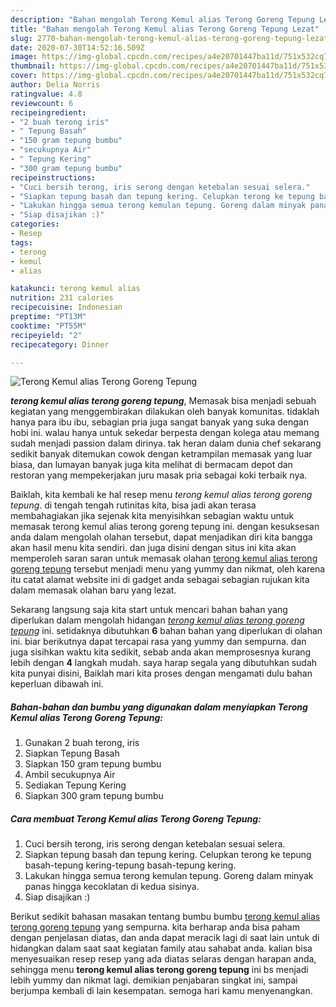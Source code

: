 ```yaml
---
description: "Bahan mengolah Terong Kemul alias Terong Goreng Tepung Lezat"
title: "Bahan mengolah Terong Kemul alias Terong Goreng Tepung Lezat"
slug: 2770-bahan-mengolah-terong-kemul-alias-terong-goreng-tepung-lezat
date: 2020-07-30T14:52:16.509Z
image: https://img-global.cpcdn.com/recipes/a4e20701447ba11d/751x532cq70/terong-kemul-alias-terong-goreng-tepung-foto-resep-utama.jpg
thumbnail: https://img-global.cpcdn.com/recipes/a4e20701447ba11d/751x532cq70/terong-kemul-alias-terong-goreng-tepung-foto-resep-utama.jpg
cover: https://img-global.cpcdn.com/recipes/a4e20701447ba11d/751x532cq70/terong-kemul-alias-terong-goreng-tepung-foto-resep-utama.jpg
author: Delia Norris
ratingvalue: 4.8
reviewcount: 6
recipeingredient:
- "2 buah terong iris"
- " Tepung Basah"
- "150 gram tepung bumbu"
- "secukupnya Air"
- " Tepung Kering"
- "300 gram tepung bumbu"
recipeinstructions:
- "Cuci bersih terong, iris serong dengan ketebalan sesuai selera."
- "Siapkan tepung basah dan tepung kering. Celupkan terong ke tepung basah-tepung kering-tepung basah-tepung kering."
- "Lakukan hingga semua terong kemulan tepung. Goreng dalam minyak panas hingga kecoklatan di kedua sisinya."
- "Siap disajikan :)"
categories:
- Resep
tags:
- terong
- kemul
- alias

katakunci: terong kemul alias 
nutrition: 231 calories
recipecuisine: Indonesian
preptime: "PT13M"
cooktime: "PT55M"
recipeyield: "2"
recipecategory: Dinner

---
```



![Terong Kemul alias Terong Goreng Tepung](https://img-global.cpcdn.com/recipes/a4e20701447ba11d/751x532cq70/terong-kemul-alias-terong-goreng-tepung-foto-resep-utama.jpg)

<b><i>terong kemul alias terong goreng tepung</i></b>, Memasak bisa menjadi sebuah kegiatan yang menggembirakan dilakukan oleh banyak komunitas. tidaklah hanya para ibu ibu, sebagian pria juga sangat banyak yang suka dengan hobi ini. walau hanya untuk sekedar berpesta dengan kolega atau memang sudah menjadi passion dalam dirinya. tak heran dalam dunia chef sekarang sedikit banyak ditemukan cowok dengan ketrampilan memasak yang luar biasa, dan lumayan banyak juga kita melihat di bermacam depot dan restoran yang mempekerjakan juru masak pria sebagai koki terbaik nya.



Baiklah, kita kembali ke hal resep menu <i>terong kemul alias terong goreng tepung</i>. di tengah tengah rutinitas kita, bisa jadi akan terasa membahagiakan jika sejenak kita menyisihkan sebagian waktu untuk memasak terong kemul alias terong goreng tepung ini. dengan kesuksesan anda dalam mengolah olahan tersebut, dapat menjadikan diri kita bangga akan hasil menu kita sendiri. dan juga disini dengan situs ini kita akan memperoleh saran saran untuk memasak olahan <u>terong kemul alias terong goreng tepung</u> tersebut menjadi menu yang yummy dan nikmat, oleh karena itu catat alamat website ini di gadget anda sebagai sebagian rujukan kita dalam memasak olahan baru yang lezat.


Sekarang langsung saja kita start untuk mencari bahan bahan yang diperlukan dalam mengolah hidangan <u><i>terong kemul alias terong goreng tepung</i></u> ini. setidaknya dibutuhkan <b>6</b> bahan bahan yang diperlukan di olahan ini. biar berikutnya dapat tercapai rasa yang yummy dan sempurna. dan juga sisihkan waktu kita sedikit, sebab anda akan memprosesnya kurang lebih dengan <b>4</b> langkah mudah. saya harap segala yang dibutuhkan sudah kita punyai disini, Baiklah mari kita proses dengan mengamati dulu bahan keperluan dibawah ini.

<!--inarticleads1-->

##### Bahan-bahan dan bumbu yang digunakan dalam menyiapkan Terong Kemul alias Terong Goreng Tepung:

1. Gunakan 2 buah terong, iris
1. Siapkan  Tepung Basah
1. Siapkan 150 gram tepung bumbu
1. Ambil secukupnya Air
1. Sediakan  Tepung Kering
1. Siapkan 300 gram tepung bumbu




<!--inarticleads2-->

##### Cara membuat Terong Kemul alias Terong Goreng Tepung:

1. Cuci bersih terong, iris serong dengan ketebalan sesuai selera.
1. Siapkan tepung basah dan tepung kering. Celupkan terong ke tepung basah-tepung kering-tepung basah-tepung kering.
1. Lakukan hingga semua terong kemulan tepung. Goreng dalam minyak panas hingga kecoklatan di kedua sisinya.
1. Siap disajikan :)




Berikut sedikit bahasan masakan tentang bumbu bumbu <u>terong kemul alias terong goreng tepung</u> yang sempurna. kita berharap anda bisa paham dengan penjelasan diatas, dan anda dapat meracik lagi di saat lain untuk di hidangkan dalam saat saat kegiatan family atau sahabat anda. kalian bisa menyesuaikan resep resep yang ada diatas selaras dengan harapan anda, sehingga menu <b>terong kemul alias terong goreng tepung</b> ini bs menjadi lebih yummy dan nikmat lagi. demikian penjabaran singkat ini, sampai berjumpa kembali di lain kesempatan. semoga hari kamu menyenangkan.

